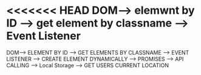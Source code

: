 <<<<<<< HEAD
DOM--> elemwnt by ID --> get element by classname --> Event Listener
=======
DOM--> ELEMENT BY ID --> GET ELEMENTS BY CLASSNAME --> EVENT LISTENER --> CREATE ELEMENT DYNAMICALLY --> PROMISES --> API CALLING --> Local Storage --> GET USERS CURRENT LOCATION
